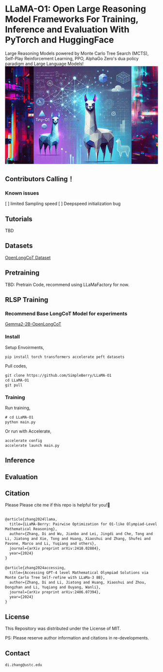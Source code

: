 # LLaMA-O1: Open Large Reasoning Model Frameworks For Training, Inference and Evaluation With PyTorch and HuggingFace
Large Reasoning Models powered by Monte Carlo Tree Search (MCTS), Self-Play Reinforcement Learning, PPO, AlphaGo Zero's dua policy paradigm and Large Language Models!
![alt text](image-1.png)
## Contributors Calling！
### Known issues
[ ] limited Sampling speed
[ ] Deepspeed initialization bug
## Tutorials
TBD
## Datasets

[OpenLongCoT Dataset](https://huggingface.co/datasets/qq8933/OpenLongCoT-Pretrain)
## Pretraining


TBD: Pretrain Code, recommend using LLaMaFactory for now.
## RLSP Training

### Recommend Base LongCoT Model for experiments

[Gemma2-2B-OpenLongCoT](https://huggingface.co/qq8933/OpenLongCoT-Base-Gemma2-2B)

### Install
Setup Envoirments,

```
pip install torch transformers accelerate peft datasets 
```
Pull codes,
```
git clone https://github.com/SimpleBerry/LLaMA-O1
cd LLaMA-O1
git pull
```

### Training
Run training,
```
# cd LLaMA-O1
python main.py
```
Or run with Accelerate,
```
accelerate config
accelerate launch main.py
```


## Inference 

## Evaluation

## Citation
Please Please cite me if this repo is helpful for you!🥰
```

@article{zhang2024llama,
  title={LLaMA-Berry: Pairwise Optimization for O1-like Olympiad-Level Mathematical Reasoning},
  author={Zhang, Di and Wu, Jianbo and Lei, Jingdi and Che, Tong and Li, Jiatong and Xie, Tong and Huang, Xiaoshui and Zhang, Shufei and Pavone, Marco and Li, Yuqiang and others},
  journal={arXiv preprint arXiv:2410.02884},
  year={2024}
}

@article{zhang2024accessing,
  title={Accessing GPT-4 level Mathematical Olympiad Solutions via Monte Carlo Tree Self-refine with LLaMa-3 8B},
  author={Zhang, Di and Li, Jiatong and Huang, Xiaoshui and Zhou, Dongzhan and Li, Yuqiang and Ouyang, Wanli},
  journal={arXiv preprint arXiv:2406.07394},
  year={2024}
}

```
## License
This Repository was distributed under the License of MIT.

PS: Please reserve author information and citations in re-developments.

## Contact
```
di.zhang@ustc.edu
```
